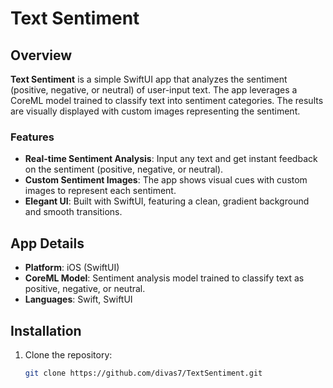 # Text Sentiment

## Overview

**Text Sentiment** is a simple SwiftUI app that analyzes the sentiment (positive, negative, or neutral) of user-input text. The app leverages a CoreML model trained to classify text into sentiment categories. The results are visually displayed with custom images representing the sentiment.

### Features
- **Real-time Sentiment Analysis**: Input any text and get instant feedback on the sentiment (positive, negative, or neutral).
- **Custom Sentiment Images**: The app shows visual cues with custom images to represent each sentiment.
- **Elegant UI**: Built with SwiftUI, featuring a clean, gradient background and smooth transitions.

## App Details

- **Platform**: iOS (SwiftUI)
- **CoreML Model**: Sentiment analysis model trained to classify text as positive, negative, or neutral.
- **Languages**: Swift, SwiftUI

## Installation

1. Clone the repository:
   ```bash
   git clone https://github.com/divas7/TextSentiment.git
